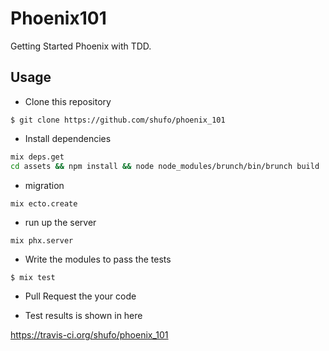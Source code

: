 # Phoenix101

Getting Started Phoenix with TDD.

## Usage

- Clone this repository

```
$ git clone https://github.com/shufo/phoenix_101
```

- Install dependencies

```bash
mix deps.get
cd assets && npm install && node node_modules/brunch/bin/brunch build
```

- migration

```
mix ecto.create
```

- run up the server

```
mix phx.server
```

- Write the modules to pass the tests

```
$ mix test
```

- Pull Request the your code

- Test results is shown in here

https://travis-ci.org/shufo/phoenix_101
